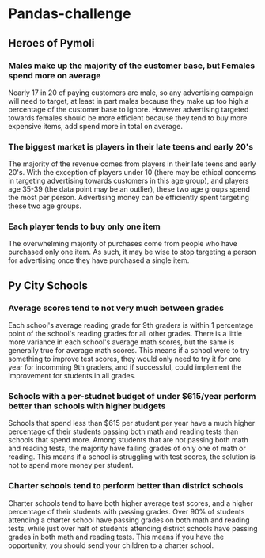 # Pandas-challenge

## Heroes of Pymoli

### Males make up the majority of the customer base, but Females spend more on average

Nearly 17 in 20 of paying customers are male, so any advertising campaign will need to target, at least in part males because they make up too high a percentage of the customer base to ignore. However advertising targeted towards females should be more efficient because they tend to buy more expensive items, add spend more in total on average.

### The biggest market is players in their late teens and early 20's

The majority of the revenue comes from players in their late teens and early 20's. With the exception of players under 10 (there may be ethical concerns in targeting advertising towards customers in this age group), and players age 35-39 (the data point may be an outlier), these two age groups spend the most per person. Advertising money can be efficiently spent targeting these two age groups. 

### Each player tends to buy only one item

The overwhelming majority of purchases come from people who have purchased only one item. As such, it may be wise to stop targeting a person for advertising once they have purchased a single item. 


## Py City Schools

### Average scores tend to not very much between grades

Each school's average reading grade for 9th graders is within 1 percentage point of the school's reading grades for all other grades. There is a little more variance in each school's average math scores, but the same is generally true for average math scores. This means if a school were to try something to improve test scores, they would only need to try it for one year for incomming 9th graders, and if successful, could implement the improvement for students in all grades. 

### Schools with a per-studnet budget of under $615/year perform better than schools with higher budgets

Schools that spend less than $615 per student per year have a much higher percentage of their students passing both math and reading tests than schools that spend more. Among students that are not passing both math and reading tests, the majority have failing grades of only one of math or reading. This means if a school is struggling with test scores, the solution is not to spend more money per student. 

### Charter schools tend to perform better than district schools

Charter schools tend to have both higher average test scores, and a higher percentage of their students with passing grades. Over 90% of students attending a charter school have passing grades on both math and reading tests, while just over half of students attending district schools have passing grades in both math and reading tests. This means if you have the opportunity, you should send your children to a charter school. 
